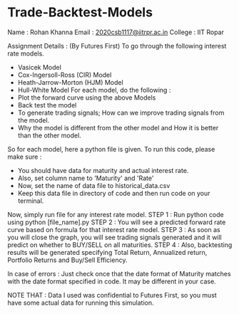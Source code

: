 # Trade-Backtest-Models
Name : Rohan Khanna
Email : 2020csb1117@iitrpr.ac.in
College : IIT Ropar

Assignment Details : (By Futures First)
To go through the following interest rate models. 
* Vasicek Model
* Cox-Ingersoll-Ross (CIR) Model
* Heath-Jarrow-Morton (HJM) Model
* Hull-White Model
For each model, do the following : 
* Plot the forward curve using the above Models
* Back test the model
* To generate trading signals; How can we improve trading signals from the model.
* Why the model is different from the other model and How it is better than the other model.

So for each model, here a python file is given.
To run this code, please make sure : 
* You should have data for maturity and actual interest rate.
* Also, set column name to 'Maturity' and 'Rate'
* Now, set the name of data file to historical_data.csv
* Keep this data file in directory of code and then run code on your terminal.

Now, simply run file for any interest rate model. 
STEP 1 : Run python code using python [file_name].py
STEP 2 : You will see a predicted forward rate curve based on formula for that interest rate model.
STEP 3 : As soon as you will close the graph, you will see trading signals generated and it will predict on whether to BUY/SELL on all maturities.
STEP 4 : Also, backtesting results will be generated specifying Total Return, Annualized return, Portfolio Returns and Buy/Sell Efficiency.

In case of errors : 
Just check once that the date format of Maturity matches with the date format specified in code. It may be different in your case.

NOTE THAT : Data I used was confidential to Futures First, so you must have some actual data for running this simulation.
